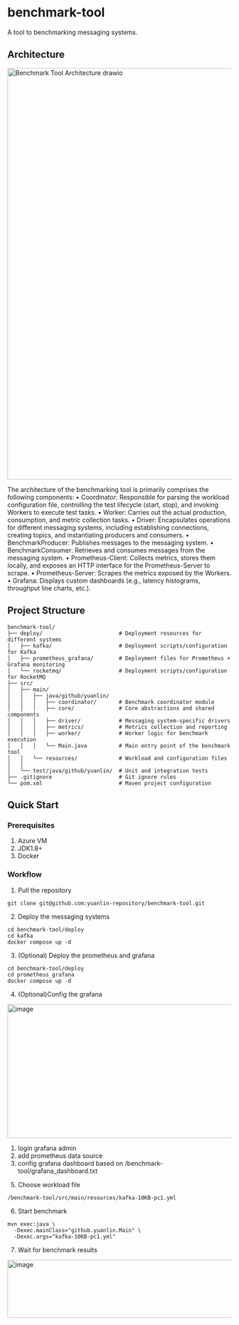 # benchmark-tool

A tool to benchmarking messaging systems.

## Architecture
<img width="1191" height="922" alt="Benchmark Tool Architecture drawio" src="https://github.com/user-attachments/assets/c8273ad9-ce1f-4abe-b55e-c33e0d73f239" />

The architecture of the benchmarking tool is primarily comprises the following components:
•	Coordinator: Responsible for parsing the workload configuration file, controlling the test lifecycle (start, stop), and invoking Workers to execute test tasks.
•	Worker: Carries out the actual production, consumption, and metric collection tasks.
•	Driver: Encapsulates operations for different messaging systems, including establishing connections, creating topics, and instantiating producers and consumers.
•	BenchmarkProducer: Publishes messages to the messaging system.
•	BenchmarkConsumer: Retrieves and consumes messages from the messaging system.
•	Prometheus-Client: Collects metrics, stores them locally, and exposes an HTTP interface for the Prometheus-Server to scrape.
•	Prometheus-Server: Scrapes the metrics exposed by the Workers.
•	Grafana: Displays custom dashboards (e.g., latency histograms, throughput line charts, etc.).

## Project Structure

```
benchmark-tool/
├── deploy/                        # Deployment resources for different systems
│   ├── kafka/                     # Deployment scripts/configuration for Kafka
│   ├── prometheus_grafana/        # Deployment files for Prometheus + Grafana monitoring
│   └── rocketmq/                  # Deployment scripts/configuration for RocketMQ
├── src/
│   ├── main/
│   │   ├── java/github/yuanlin/
│   │   │   ├── coordinator/       # Benchmark coordinator module
│   │   │   ├── core/              # Core abstractions and shared components
│   │   │   ├── driver/            # Messaging system-specific drivers
│   │   │   ├── metrics/           # Metrics collection and reporting
│   │   │   ├── worker/            # Worker logic for benchmark execution
│   │   │   └── Main.java          # Main entry point of the benchmark tool
│   │   └── resources/             # Workload and configuration files
│   │
│   └── test/java/github/yuanlin/  # Unit and integration tests
├── .gitignore                     # Git ignore rules
└── pom.xml                        # Maven project configuration

```

## Quick Start

### Prerequisites
1. Azure VM
2. JDK1.8+
3. Docker

### Workflow 
1. Pull the repository
```
git clone git@github.com:yuanlin-repository/benchmark-tool.git
```

2. Deploy the messaging systems
```
cd benchmark-tool/deploy
cd kafka
docker compose up -d
```

3. (Optional) Deploy the prometheus and grafana
```
cd benchmark-tool/deploy
cd prometheus_grafana
docker compose up -d
```

4. (Optional)Config the grafana
<img width="780" height="300" alt="image" src="https://github.com/user-attachments/assets/8f63d69f-96f2-484b-88be-ef2465ec031e" />

1) login grafana admin
2) add prometheus data source
3) config grafana dashboard based on /benchmark-tool/grafana_dashboard.txt


5. Choose workload file
```
/benchmark-tool/src/main/resources/kafka-10KB-pc1.yml
```

6. Start benchmark
```
mvn exec:java \
  -Dexec.mainClass="github.yuanlin.Main" \
  -Dexec.args="kafka-10KB-pc1.yml"
```

7. Wait for benchmark results

<img width="800" height="130" alt="image" src="https://github.com/user-attachments/assets/623be15e-bdc2-428e-ba95-45c8e8bfbc3e" />

